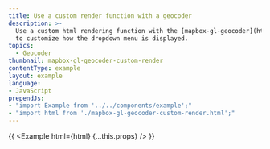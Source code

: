 ```yaml
---
title: Use a custom render function with a geocoder
description: >-
  Use a custom html rendering function with the [mapbox-gl-geocoder](https://github.com/mapbox/mapbox-gl-geocoder)
  to customize how the dropdown menu is displayed.
topics:
  - Geocoder
thumbnail: mapbox-gl-geocoder-custom-render
contentType: example
layout: example
language:
- JavaScript
prependJs:
- "import Example from '../../components/example';"
- "import html from './mapbox-gl-geocoder-custom-render.html';"
---
```


{{ <Example html={html} {...this.props} /> }}
